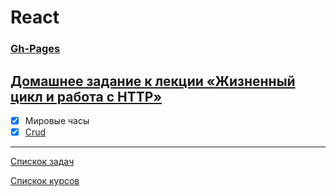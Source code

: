 # React
### [Gh-Pages]()

## [Домашнее задание к лекции «Жизненный цикл и работа с HTTP»](https://github.com/TomSG03/ra16-homeworks/tree/master/lifecycle-http)

- [x] Мировые часы
- [x] [Crud](https://github.com/TomSG03/ra-lifecycle-crud)

---
[Спискок задач](https://github.com/TomSG03/ra-homeworks-list)

[Спискок курсов](https://github.com/TomSG03/Training-in-Netology)
